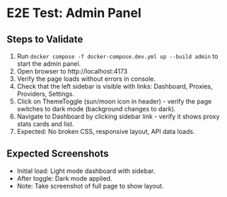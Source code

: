 # E2E Test: Admin Panel

## Steps to Validate

1. Run `docker compose -f docker-compose.dev.yml up --build admin` to start the admin panel.
2. Open browser to http://localhost:4173
3. Verify the page loads without errors in console.
4. Check that the left sidebar is visible with links: Dashboard, Proxies, Providers, Settings.
5. Click on ThemeToggle (sun/moon icon in header) - verify the page switches to dark mode (background changes to dark).
6. Navigate to Dashboard by clicking sidebar link - verify it shows proxy stats cards and list.
7. Expected: No broken CSS, responsive layout, API data loads.

## Expected Screenshots
- Initial load: Light mode dashboard with sidebar.
- After toggle: Dark mode applied.
- Note: Take screenshot of full page to show layout.